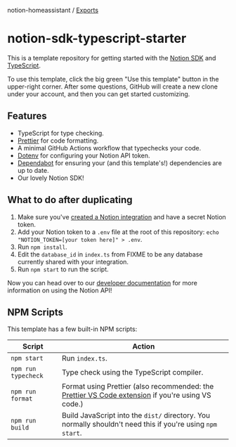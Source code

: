 notion-homeassistant / [Exports](modules.md)

# notion-sdk-typescript-starter

This is a template repository for getting started with the [Notion SDK](https://github.com/makenotion/notion-sdk-js)
and [TypeScript](https://www.typescriptlang.org/).

To use this template, click the big green "Use this template" button in the upper-right corner. After some questions,
GitHub will create a new clone under your account, and then you can get started customizing.

## Features

- TypeScript for type checking.
- [Prettier](https://prettier.io/) for code formatting.
- A minimal GitHub Actions workflow that typechecks your code.
- [Dotenv](https://www.npmjs.com/package/dotenv) for configuring your Notion API token.
- [Dependabot](https://docs.github.com/en/code-security/dependabot/dependabot-version-updates/configuring-dependabot-version-updates)
  for ensuring your (and this template's!) dependencies are up to date.
- Our lovely Notion SDK!

## What to do after duplicating

1. Make sure you've [created a Notion integration](https://developers.notion.com/docs/getting-started) and have a secret Notion token.
2. Add your Notion token to a `.env` file at the root of this repository: `echo "NOTION_TOKEN=[your token here]" > .env`.
3. Run `npm install`.
4. Edit the `database_id` in `index.ts` from FIXME to be any database currently shared with your integration.
5. Run `npm start` to run the script.

Now you can head over to our [developer documentation](https://developers.notion.com/) for more information on using the Notion API!

## NPM Scripts

This template has a few built-in NPM scripts:

| Script              | Action                                                                                                                                                                          |
| - | - |
| `npm start`         | Run `index.ts`.                                                                                                                                                                 |
| `npm run typecheck` | Type check using the TypeScript compiler.                                                                                                                                       |
| `npm run format`    | Format using Prettier (also recommended: the [Prettier VS Code extension](https://marketplace.visualstudio.com/items?itemName=esbenp.prettier-vscode) if you're using VS code.) |
| `npm run build`     | Build JavaScript into the `dist/` directory. You normally shouldn't need this if you're using `npm start`.                                                                      |
